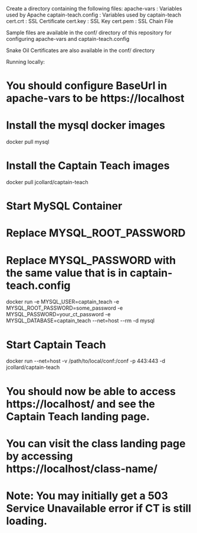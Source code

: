 Create a directory containing the following files:
apache-vars : Variables used by Apache
captain-teach.config : Variables used by captain-teach
cert.crt : SSL Certificate
cert.key : SSL Key
cert.pem : SSL Chain File

Sample files are available in the conf/ directory of this repository for configuring apache-vars and captain-teach.config

Snake Oil Certificates are also available in the conf/ directory

Running locally:
# You should configure BaseUrl in apache-vars to be https://localhost
# Install the mysql docker images
docker pull mysql

# Install the Captain Teach images
docker pull jcollard/captain-teach

# Start MySQL Container 
# Replace MYSQL_ROOT_PASSWORD
# Replace MYSQL_PASSWORD with the same value that is in captain-teach.config
docker run -e MYSQL_USER=captain_teach -e MYSQL_ROOT_PASSWORD=some_password -e MYSQL_PASSWORD=your_ct_password -e MYSQL_DATABASE=captain_teach --net=host --rm -d mysql


# Start Captain Teach
docker run --net=host -v /path/to/local/conf:/conf -p 443:443 -d jcollard/captain-teach

# You should now be able to access https://localhost/ and see the Captain Teach landing page.
# You can visit the class landing page by accessing https://localhost/class-name/
# Note: You may initially get a 503 Service Unavailable error if CT is still loading.


